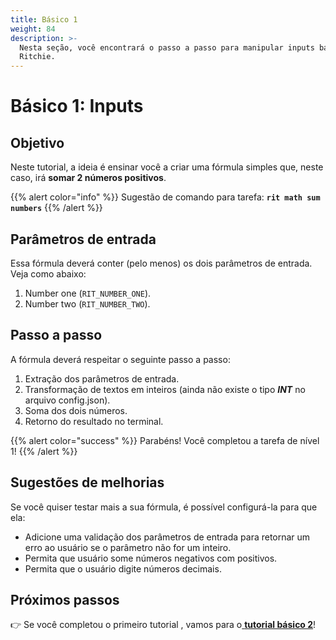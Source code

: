 ```yaml
---
title: Básico 1
weight: 84
description: >-
  Nesta seção, você encontrará o passo a passo para manipular inputs básicos no
  Ritchie.
---
```


# Básico 1: Inputs

## Objetivo

Neste tutorial, a ideia é ensinar você a criar uma fórmula simples que, neste caso, irá **somar 2 números positivos**.

{{% alert color="info" %}}
Sugestão de comando para tarefa: **`rit math sum numbers`**
{{% /alert %}}

## Parâmetros de entrada

Essa fórmula deverá conter \(pelo menos\) os dois parâmetros de entrada. Veja como abaixo:

1. Number one \(`RIT_NUMBER_ONE`\). 
2. Number two \(`RIT_NUMBER_TWO`\).

## Passo a passo

A fórmula deverá respeitar o seguinte passo a passo:

1. Extração dos parâmetros de entrada. 
2. Transformação de textos em inteiros \(ainda não existe o tipo _**INT**_ no arquivo config.json\). 
3. Soma dos dois números. 
4. Retorno do resultado no terminal.

{{% alert color="success" %}}
Parabéns! Você completou a tarefa de nível 1!
{{% /alert %}}

## Sugestões de melhorias

Se você quiser testar mais a sua fórmula, é possível configurá-la para que ela:

* Adicione uma validação dos parâmetros de entrada para retornar um erro ao usuário se o parâmetro não for um inteiro. 
* Permita que usuário some números negativos com positivos. 
* Permita que o usuário digite números decimais. 

## **Próximos passos**

👉 Se você completou o primeiro tutorial , vamos para o[ **tutorial básico 2**](/docs-ritchie/pt-br/tutoriais/básico-2/)!
